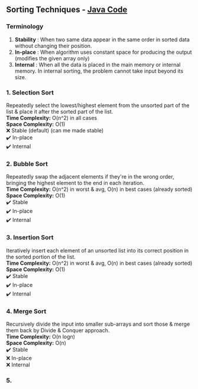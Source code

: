 ## Sorting Techniques - [Java Code](src/main/java/com/dsa/algorithms/service/sorting/SortingTechniques.java)
### Terminology
1. **Stability** : When two same data appear in the same order in sorted data without changing their position.
2. **In-place** : When algorithm uses constant space for producing the output (modifies the given array only)
3. **Internal** : When all the data is placed in the main memory or internal memory. In internal sorting, the problem cannot take input beyond its size.

### 1. Selection Sort
Repeatedly select the lowest/highest element from the unsorted part of the list & place it after the sorted part of the list.  
**Time Complexity:** O(n^2) in all cases  
**Space Complexity:** O(1)  
❌ Stable (default) (can me made stable)  
✔️ In-place  
✔️ Internal

### 2. Bubble Sort
Repeatedly swap the adjacent elements if they're in the wrong order, bringing the highest element to the end in each iteration.  
**Time Complexity:** O(n^2) in worst & avg, O(n) in best cases (already sorted)  
**Space Complexity:** O(1)  
✔️ Stable  
✔️ In-place  
✔️ Internal

### 3. Insertion Sort
Iteratively insert each element of an unsorted list into its correct position in the sorted portion of the list.  
**Time Complexity:** O(n^2) in worst & avg, O(n) in best cases (already sorted)  
**Space Complexity:** O(1)  
✔️ Stable  
✔️ In-place  
✔️ Internal

### 4. Merge Sort
Recursively divide the input into smaller sub-arrays and sort those & merge them back by Divide & Conquer approach.   
**Time Complexity:** O(n logn)  
**Space Complexity:** O(n)  
✔️ Stable  
❌ In-place  
❌ Internal

### 5. 
